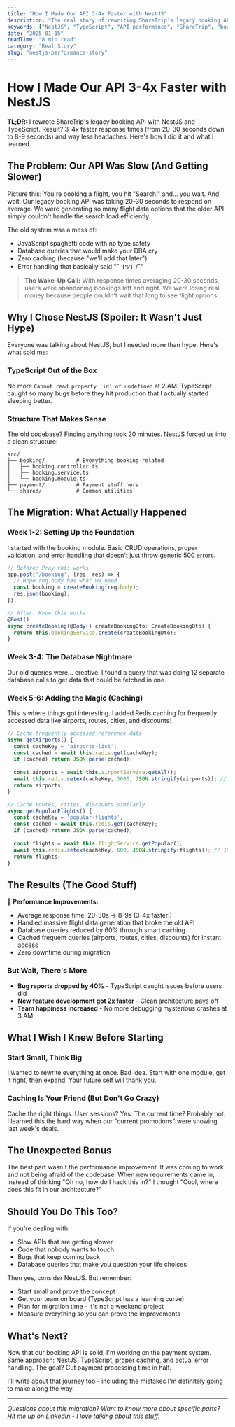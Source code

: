 ```yaml
---
title: "How I Made Our API 3-4x Faster with NestJS"
description: "The real story of rewriting ShareTrip's legacy booking API. What worked, what didn't, and the surprising results."
keywords: ["NestJS", "TypeScript", "API performance", "ShareTrip", "booking system", "legacy migration"]
date: "2025-01-15"
readTime: "8 min read"
category: "Real Story"
slug: "nestjs-performance-story"
---
```


# How I Made Our API 3-4x Faster with NestJS

**TL;DR:** I rewrote ShareTrip's legacy booking API with NestJS and TypeScript. Result? 3-4x faster response times (from 20-30 seconds down to 8-9 seconds) and way less headaches. Here's how I did it and what I learned.

## The Problem: Our API Was Slow (And Getting Slower)

Picture this: You're booking a flight, you hit "Search," and... you wait. And wait. Our legacy booking API was taking 20-30 seconds to respond on average. We were generating so many flight data options that the older API simply couldn't handle the search load efficiently.

The old system was a mess of:
- JavaScript spaghetti code with no type safety
- Database queries that would make your DBA cry
- Zero caching (because "we'll add that later")
- Error handling that basically said "¯\_(ツ)_/¯"

> **The Wake-Up Call:** With response times averaging 20-30 seconds, users were abandoning bookings left and right. We were losing real money because people couldn't wait that long to see flight options.

## Why I Chose NestJS (Spoiler: It Wasn't Just Hype)

Everyone was talking about NestJS, but I needed more than hype. Here's what sold me:

### TypeScript Out of the Box
No more `Cannot read property 'id' of undefined` at 2 AM. TypeScript caught so many bugs before they hit production that I actually started sleeping better.

### Structure That Makes Sense
The old codebase? Finding anything took 20 minutes. NestJS forced us into a clean structure:

```
src/
├── booking/          # Everything booking-related
│   ├── booking.controller.ts
│   ├── booking.service.ts
│   └── booking.module.ts
├── payment/          # Payment stuff here
└── shared/           # Common utilities
```

## The Migration: What Actually Happened

### Week 1-2: Setting Up the Foundation
I started with the booking module. Basic CRUD operations, proper validation, and error handling that doesn't just throw generic 500 errors.

```javascript
// Before: Pray this works
app.post('/booking', (req, res) => {
  // Hope req.body has what we need
  const booking = createBooking(req.body);
  res.json(booking);
});

// After: Know this works
@Post()
async createBooking(@Body() createBookingDto: CreateBookingDto) {
  return this.bookingService.create(createBookingDto);
}
```

### Week 3-4: The Database Nightmare
Our old queries were... creative. I found a query that was doing 12 separate database calls to get data that could be fetched in one.

### Week 5-6: Adding the Magic (Caching)
This is where things got interesting. I added Redis caching for frequently accessed data like airports, routes, cities, and discounts:

```javascript
// Cache frequently accessed reference data
async getAirports() {
  const cacheKey = 'airports-list';
  const cached = await this.redis.get(cacheKey);
  if (cached) return JSON.parse(cached);
  
  const airports = await this.airportService.getAll();
  await this.redis.setex(cacheKey, 3600, JSON.stringify(airports)); // 1 hour cache
  return airports;
}

// Cache routes, cities, discounts similarly
async getPopularFlights() {
  const cacheKey = 'popular-flights';
  const cached = await this.redis.get(cacheKey);
  if (cached) return JSON.parse(cached);
  
  const flights = await this.flightService.getPopular();
  await this.redis.setex(cacheKey, 600, JSON.stringify(flights)); // 10 minutes
  return flights;
}
```

## The Results (The Good Stuff)

**🚀 Performance Improvements:**
- Average response time: 20-30s → 8-9s (3-4x faster!)
- Handled massive flight data generation that broke the old API
- Database queries reduced by 60% through smart caching
- Cached frequent queries (airports, routes, cities, discounts) for instant access
- Zero downtime during migration

### But Wait, There's More
- **Bug reports dropped by 40%** - TypeScript caught issues before users did
- **New feature development got 2x faster** - Clean architecture pays off
- **Team happiness increased** - No more debugging mysterious crashes at 3 AM

## What I Wish I Knew Before Starting

### Start Small, Think Big
I wanted to rewrite everything at once. Bad idea. Start with one module, get it right, then expand. Your future self will thank you.

### Caching Is Your Friend (But Don't Go Crazy)
Cache the right things. User sessions? Yes. The current time? Probably not. I learned this the hard way when our "current promotions" were showing last week's deals.

## The Unexpected Bonus

The best part wasn't the performance improvement. It was coming to work and not being afraid of the codebase. When new requirements came in, instead of thinking "Oh no, how do I hack this in?" I thought "Cool, where does this fit in our architecture?"

## Should You Do This Too?

If you're dealing with:
- Slow APIs that are getting slower
- Code that nobody wants to touch
- Bugs that keep coming back
- Database queries that make you question your life choices

Then yes, consider NestJS. But remember:
- Start small and prove the concept
- Get your team on board (TypeScript has a learning curve)
- Plan for migration time - it's not a weekend project
- Measure everything so you can prove the improvements

## What's Next?

Now that our booking API is solid, I'm working on the payment system. Same approach: NestJS, TypeScript, proper caching, and actual error handling. The goal? Cut payment processing time in half.

I'll write about that journey too - including the mistakes I'm definitely going to make along the way.

---

*Questions about this migration? Want to know more about specific parts? Hit me up on [LinkedIn](https://linkedin.com/in/mahabubarafat) - I love talking about this stuff.*
